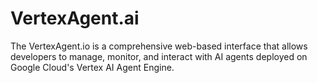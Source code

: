 # VertexAgent.ai
The VertexAgent.io is a comprehensive web-based interface that allows developers to manage, monitor, and interact with AI agents deployed on Google Cloud's Vertex AI Agent Engine.
